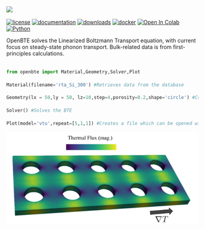 
<img src="docs/source/_static/openbte_logo.png" width="300">

[![license](https://img.shields.io/github/license/romanodev/openbte)](https://github.com/romanodev/OpenBTE/blob/master/LICENSE)
[![documentation](https://readthedocs.org/projects/pip/badge/?version=latest)](https://openbte.readthedocs.io/en/latest/)
[![downloads](https://img.shields.io/pypi/dm/openbte)](https://pypi.org/project/openbte/)
[![docker](https://img.shields.io/docker/pulls/romanodev/openbte)](https://hub.docker.com/r/romanodev/openbte)
[![Open In Colab](https://colab.research.google.com/assets/colab-badge.svg)](https://colab.research.google.com/drive/18u1ieij2Wn6WEZFN2TmMteYHAJADMdSk?usp=sharing)
[![Python](https://img.shields.io/pypi/pyversions/openbte)](https://www.python.org/)

OpenBTE solves the Linearized Boltzmann Transport equation, with current focus on steady-state phonon transport. Bulk-related data is from first-principles calculations.

```python

from openbte import Material,Geometry,Solver,Plot

Material(filename='rta_Si_300') #Retrieves data from the database

Geometry(lx = 50,ly = 50, lz=10,step=4,porosity=0.2,shape='circle') #Creates the structure

Solver() #Solves the BTE

Plot(model='vtu',repeat=[5,1,1]) #Creates a file which can be opened with Paraview

```

![Thermal Flux](bte.png "Thermal Flux")












